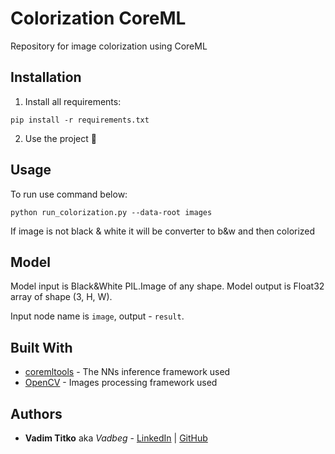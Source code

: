 # Colorization CoreML
Repository for image colorization using CoreML

## Installation

1. Install all requirements:
```shell
pip install -r requirements.txt
```
2. Use the project :tada:

## Usage

To run use command below:
```shell
python run_colorization.py --data-root images
```

If image is not black & white it will be converter to b&w and then colorized

## Model

Model input is Black&White PIL.Image of any shape. Model output is Float32
array of shape (3, H, W).

Input node name is `image`, output - `result`.

## Built With

* [coremltools](https://github.com/apple/coremltools) - The NNs inference framework used
* [OpenCV](https://opencv.org/) - Images processing framework used

## Authors

* **Vadim Titko** aka *Vadbeg* -
[LinkedIn](https://www.linkedin.com/in/vadtitko/) |
[GitHub](https://github.com/Vadbeg/PythonHomework/commits?author=Vadbeg)
